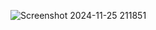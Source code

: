 ![Screenshot 2024-11-25 211851](https://github.com/user-attachments/assets/e9d6e288-63bc-451e-a050-1c06d4bafcc8)

